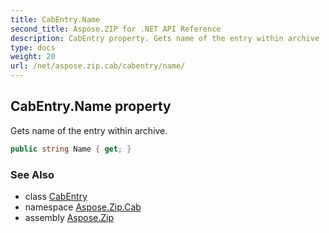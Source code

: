 ```yaml
---
title: CabEntry.Name
second_title: Aspose.ZIP for .NET API Reference
description: CabEntry property. Gets name of the entry within archive
type: docs
weight: 20
url: /net/aspose.zip.cab/cabentry/name/
---
```

## CabEntry.Name property

Gets name of the entry within archive.

```csharp
public string Name { get; }
```

### See Also

* class [CabEntry](../)
* namespace [Aspose.Zip.Cab](../../cabentry/)
* assembly [Aspose.Zip](../../../)


